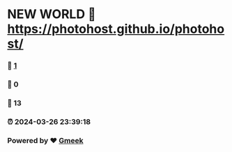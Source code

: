 # NEW WORLD :link: https://photohost.github.io/photohost/ 
### :page_facing_up: [1](https://photohost.github.io/photohost//tag.html) 
### :speech_balloon: 0 
### :hibiscus: 13 
### :alarm_clock: 2024-03-26 23:39:18 
### Powered by :heart: [Gmeek](https://github.com/Meekdai/Gmeek)
